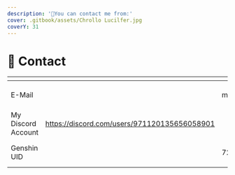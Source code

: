 ```yaml
---
description: '📧You can contact me from:'
cover: .gitbook/assets/Chrollo Lucilfer.jpg
coverY: 31
---
```


# 📧 Contact

<table data-view="cards"><thead><tr><th></th><th></th><th></th><th data-hidden data-card-cover data-type="files"></th></tr></thead><tbody><tr><td>E-Mail</td><td></td><td>mali.20072009@outlook.com</td><td><a href=".gitbook/assets/Monkey D_ Luffy (1).jpeg">Monkey D_ Luffy (1).jpeg</a></td></tr><tr><td>My Discord Account</td><td><a href="https://discord.com/users/971120135656058901">https://discord.com/users/971120135656058901</a></td><td></td><td><a href=".gitbook/assets/kurapika flower.jpeg">kurapika flower.jpeg</a></td></tr><tr><td>Genshin UID</td><td></td><td>722430044</td><td><a href=".gitbook/assets/Yoriichi tsugikuni☀️.jpeg">Yoriichi tsugikuni☀️.jpeg</a></td></tr></tbody></table>
